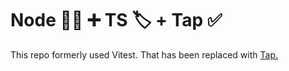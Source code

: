 # Node 🐕‍🦺 ➕ TS 🏷️ + Tap ✅

This repo formerly used Vitest. That has been replaced with [Tap.](https://node-tap.org/basics/)
